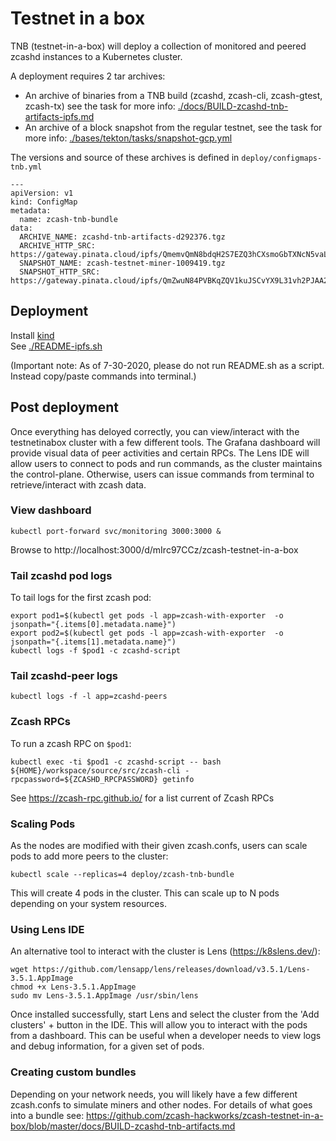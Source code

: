 # Testnet in a box

TNB (testnet-in-a-box) will deploy a collection of monitored and peered zcashd instances to a Kubernetes cluster.

A deployment requires 2 tar archives:
- An archive of binaries from a TNB build (zcashd, zcash-cli, zcash-gtest, zcash-tx) see the task for more info: [./docs/BUILD-zcashd-tnb-artifacts-ipfs.md](./docs/BUILD-zcashd-tnb-artifacts-ipfs.md)
- An archive of a block snapshot from the regular testnet, see the task for more info: [./bases/tekton/tasks/snapshot-gcp.yml ](./bases/tekton/tasks/snapshot-gcp.yml)

The versions and source of these archives is defined in `deploy/configmaps-tnb.yml`

```
---
apiVersion: v1
kind: ConfigMap
metadata:
  name: zcash-tnb-bundle
data:
  ARCHIVE_NAME: zcashd-tnb-artifacts-d292376.tgz
  ARCHIVE_HTTP_SRC: https://gateway.pinata.cloud/ipfs/QmemvQmN8bdqH2S7EZQ3hCXsmoGbTXNcN5vaL98CVQ2yXv
  SNAPSHOT_NAME: zcash-testnet-miner-1009419.tgz
  SNAPSHOT_HTTP_SRC: https://gateway.pinata.cloud/ipfs/QmZwuN84PVBKqZQV1kuJSCvYX9L31vh2PJAA2129wdrZ37
```

## Deployment

Install [kind](https://kind.sigs.k8s.io/docs/user/quick-start/)  
See [./README-ipfs.sh](./README-ipfs.sh)

(Important note: As of 7-30-2020, please do not run README.sh as a script. Instead copy/paste commands into terminal.)

## Post deployment
Once everything has deloyed correctly, you can view/interact with the testnetinabox cluster with a few different tools. 
The Grafana dashboard will provide visual data of peer activities and certain RPCs. The Lens IDE will allow users to connect
to pods and run commands, as the cluster maintains the control-plane. Otherwise, users can issue commands from terminal
to retrieve/interact with zcash data.

### View dashboard
```
kubectl port-forward svc/monitoring 3000:3000 &
```
Browse to http://localhost:3000/d/mIrc97CCz/zcash-testnet-in-a-box

### Tail zcashd pod logs
To tail logs for the first zcash pod:
```
export pod1=$(kubectl get pods -l app=zcash-with-exporter  -o jsonpath="{.items[0].metadata.name}")
export pod2=$(kubectl get pods -l app=zcash-with-exporter  -o jsonpath="{.items[1].metadata.name}")
kubectl logs -f $pod1 -c zcashd-script
```

### Tail zcashd-peer logs
```
kubectl logs -f -l app=zcashd-peers
```

### Zcash RPCs
To run a zcash RPC on `$pod1`:

```
kubectl exec -ti $pod1 -c zcashd-script -- bash
${HOME}/workspace/source/src/zcash-cli -rpcpassword=${ZCASHD_RPCPASSWORD} getinfo
```
See https://zcash-rpc.github.io/ for a list current of Zcash RPCs

### Scaling Pods
As the nodes are modified with their given zcash.confs, users can scale pods to add more peers to the cluster:
```
kubectl scale --replicas=4 deploy/zcash-tnb-bundle
```
This will create 4 pods in the cluster. This can scale up to N pods depending on your system resources.

### Using Lens IDE
An alternative tool to interact with the cluster is Lens (https://k8slens.dev/):
```
wget https://github.com/lensapp/lens/releases/download/v3.5.1/Lens-3.5.1.AppImage
chmod +x Lens-3.5.1.AppImage
sudo mv Lens-3.5.1.AppImage /usr/sbin/lens
```
Once installed successfully, start Lens and select the cluster from the 'Add clusters' + button in the IDE. This will allow you to interact with the pods from a dashboard. This can be useful when a developer needs to view logs and debug information, for a given set of pods.

### Creating custom bundles
Depending on your network needs, you will likely have a few different zcash.confs to simulate miners and other nodes. 
For details of what goes into a bundle see: https://github.com/zcash-hackworks/zcash-testnet-in-a-box/blob/master/docs/BUILD-zcashd-tnb-artifacts.md 
